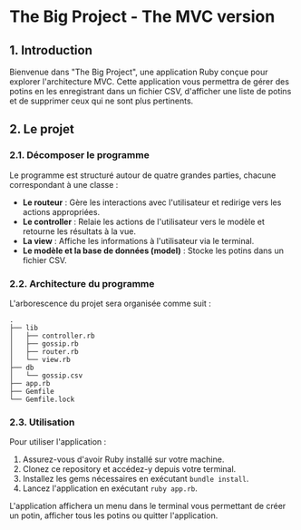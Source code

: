 # The Big Project - The MVC version

## 1. Introduction

Bienvenue dans "The Big Project", une application Ruby conçue pour explorer l'architecture MVC. Cette application vous permettra de gérer des potins en les enregistrant dans un fichier CSV, d'afficher une liste de potins et de supprimer ceux qui ne sont plus pertinents.

## 2. Le projet

### 2.1. Décomposer le programme

Le programme est structuré autour de quatre grandes parties, chacune correspondant à une classe :

- **Le routeur** : Gère les interactions avec l'utilisateur et redirige vers les actions appropriées.
- **Le controller** : Relaie les actions de l'utilisateur vers le modèle et retourne les résultats à la vue.
- **La view** : Affiche les informations à l'utilisateur via le terminal.
- **Le modèle et la base de données (model)** : Stocke les potins dans un fichier CSV.

### 2.2. Architecture du programme

L'arborescence du projet sera organisée comme suit :

```
.
├── lib
│   ├── controller.rb
│   ├── gossip.rb
│   ├── router.rb
│   └── view.rb
├── db
│   └── gossip.csv
├── app.rb
├── Gemfile
└── Gemfile.lock
```

### 2.3. Utilisation

Pour utiliser l'application :

1. Assurez-vous d'avoir Ruby installé sur votre machine.
2. Clonez ce repository et accédez-y depuis votre terminal.
3. Installez les gems nécessaires en exécutant `bundle install`.
4. Lancez l'application en exécutant `ruby app.rb`.

L'application affichera un menu dans le terminal vous permettant de créer un potin, afficher tous les potins ou quitter l'application.
